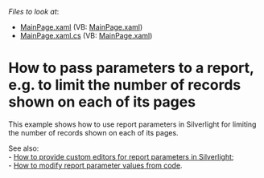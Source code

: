 <!-- default file list -->
*Files to look at*:

* [MainPage.xaml](./CS/SilverlightApplication22/MainPage.xaml) (VB: [MainPage.xaml](./VB/SilverlightApplication22/MainPage.xaml))
* [MainPage.xaml.cs](./CS/SilverlightApplication22/MainPage.xaml.cs) (VB: [MainPage.xaml](./VB/SilverlightApplication22/MainPage.xaml))
<!-- default file list end -->
# How to pass parameters to a report, e.g. to limit the number of records shown on each of its pages


<p>This example shows how to use report parameters in Silverlight for limiting the number of records shown on each of its pages.</p><p>See also:<br />
- <a href="https://www.devexpress.com/Support/Center/p/E2856">How to provide custom editors for report parameters in Silverlight</a>;<br />
- <a href="https://www.devexpress.com/Support/Center/p/E2887">How to modify report parameter values from code</a>.</p>

<br/>


